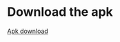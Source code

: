 # Download the apk 

[Apk download](https://github.com/Priyanshu2001/AdminECom/releases/download/initial/app-debug.apk)
